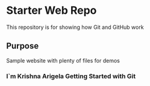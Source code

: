 # Starter Web Repo

This repository is for showing how Git and GitHub work

## Purpose

Sample website with plenty of files for demos

### I`m Krishna Arigela Getting Started with Git